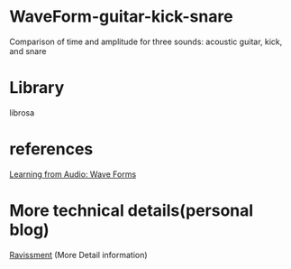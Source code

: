 # WaveForm-guitar-kick-snare
Comparison of time and amplitude for three sounds: acoustic guitar, kick, and snare

# Library
librosa

# references
<a href="https://towardsdatascience.com/learning-from-audio-wave-forms-46fc6f87e016"> Learning from Audio: Wave Forms </a>

# More technical details(personal blog) 
<a href="https://ravissement.tistory.com/245" target="_blank">Ravissment</a> (More Detail information)
